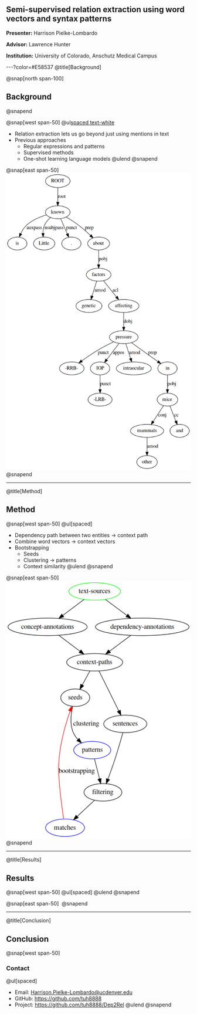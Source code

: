 ## Semi-supervised relation extraction using word vectors and syntax patterns

**Presenter:** Harrison Pielke-Lombardo

**Advisor:** Lawrence Hunter

**Institution:** University of Colorado, Anschutz Medical Campus

---?color=#E58537
@title[Background]

@snap[north span-100]
## Background
@snapend

@snap[west span-50]
@ul[spaced text-white](false)
- Relation extraction lets us go beyond just using mentions in text
- Previous approaches
  - Regular expressions and patterns
  - Supervised methods
  - One-shot learning language models
@ulend
@snapend

@snap[east span-50]
![](resources/dep_example.png)
@snapend

---
@title[Method]
## Method

@snap[west span-50]
@ul[spaced]
- Dependency path between two entities -> context path
- Combine word vectors -> context vectors
- Bootstrapping
  - Seeds
  - Clustering -> patterns
  - Context similarity
@ulend
@snapend

@snap[east span-50]
![](resources/algorithm.png)
@snapend

---
@title[Results]
## Results

@snap[west span-50]
@ul[spaced]
@ulend
@snapend

@snap[east span-50]
![]()
@snapend

---
@title[Conclusion]
## Conclusion

@snap[west span-50]
### Contact
@ul[spaced]
- Email: Harrison.Pielke-Lombardo@ucdenver.edu
- GitHub: https://github.com/tuh8888
- Project: https://github.com/tuh8888/Dep2Rel
@ulend
@snapend